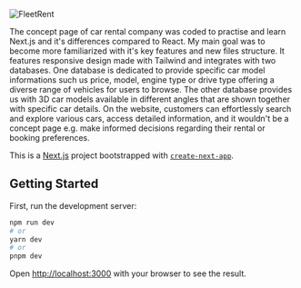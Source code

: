 ![FleetRent](../car_rent/public/Cover_fleetrent.png)

The concept page of car rental company was coded to practise and learn Next.js and it's differences compared to React. My main goal was to become more familiarized with it's key features and new files structure.
It features responsive design made with Tailwind and integrates with two databases.
One database is dedicated to provide specific car model informations such us price, model, engine type or drive type offering a diverse range of vehicles for users to browse. The other database provides us with 3D car models available in different angles that are shown together with specific car details.
On the website, customers can effortlessly search and explore various cars, access detailed information, and it wouldn't be a concept page e.g. make informed decisions regarding their rental or booking preferences.

This is a [Next.js](https://nextjs.org/) project bootstrapped with [`create-next-app`](https://github.com/vercel/next.js/tree/canary/packages/create-next-app).

## Getting Started

First, run the development server:

```bash
npm run dev
# or
yarn dev
# or
pnpm dev
```

Open [http://localhost:3000](http://localhost:3000) with your browser to see the result.

